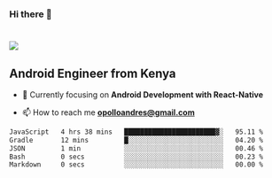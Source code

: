 ### Hi there 👋
<h1 align="left"><img src="https://readme-typing-svg.herokuapp.com?color=87CEFA&lines=I'm+Andrew+Opollo!;Welcome+to+my+Github:)."> </h1>

## Android Engineer from Kenya


- 🌱 Currently focusing on **Android Development with React-Native**

- 📫 How to reach me **opolloandres@gmail.com**



<!--START_SECTION:waka-->

```txt
JavaScript   4 hrs 38 mins   ███████████████████████▓░   95.11 %
Gradle       12 mins         █░░░░░░░░░░░░░░░░░░░░░░░░   04.20 %
JSON         1 min           ░░░░░░░░░░░░░░░░░░░░░░░░░   00.46 %
Bash         0 secs          ░░░░░░░░░░░░░░░░░░░░░░░░░   00.23 %
Markdown     0 secs          ░░░░░░░░░░░░░░░░░░░░░░░░░   00.00 %
```

<!--END_SECTION:waka-->


<!--
**Andre780-coder/Andre780-coder** is a ✨ _special_ ✨ repository because its `README.md` (this file) appears on your GitHub profile.

Here are some ideas to get you started:

- 🔭 I’m currently working on ...
- 🌱 I’m currently learning ...
- 👯 I’m looking to collaborate on ...
- 🤔 I’m looking for help with ...
- 💬 Ask me about ...
- 📫 How to reach me: ...
- 😄 Pronouns: ...
- ⚡ Fun fact: ...
-->
